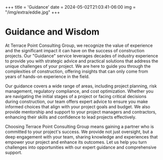 +++
title = 'Guidance'
date = 2024-05-02T21:03:41-06:00
img = "/img/extra/eddie.jpg"
+++

# Guidance and Wisdom

At Terrace Point Consulting Group, we recognize the value of experience and the significant impact it can have on the success of construction projects. Our "Guidance" service leverages decades of industry experience to provide you with strategic advice and practical solutions that address the unique challenges of your project. We are here to guide you through the complexities of construction, offering insights that can only come from years of hands-on experience in the field.

Our guidance covers a wide range of areas, including project planning, risk management, regulatory compliance, and cost optimization. Whether you are navigating the initial stages of a project or facing critical decisions during construction, our team offers expert advice to ensure you make informed choices that align with your project goals and budget. We also provide mentorship and support to your project managers and contractors, enhancing their skills and confidence to lead projects effectively.

Choosing Terrace Point Consulting Group means gaining a partner who is committed to your project's success. We provide not just oversight, but a deep engagement with your team, sharing knowledge and experiences that empower your project and enhance its outcomes. Let us help you turn challenges into opportunities with our expert guidance and comprehensive support.


